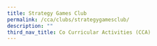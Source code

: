 ```yaml
---
title: Strategy Games Club
permalink: /cca/clubs/strategygamesclub/
description: ""
third_nav_title: Co Curricular Activities (CCA)
---
```

